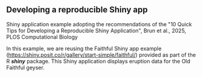 ## Developing a reproducible Shiny app

Shiny application example adopting the recommendations of the "10 Quick Tips for Developing a Reproducible Shiny Application", Brun et al., 2025, PLOS Computational Biology

In this example, we are reusing the Faithful Shiny app example (https://shiny.posit.co/r/gallery/start-simple/faithful/) provided as part of the R ***shiny*** package.
This Shiny application displays eruption data for the Old Faithful geyser.



